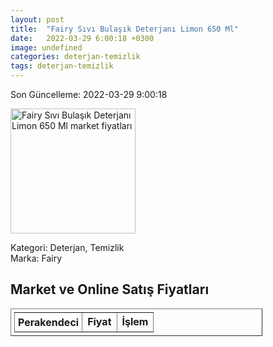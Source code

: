 ```yaml
---
layout: post
title:  "Fairy Sıvı Bulaşık Deterjanı Limon 650 Ml"
date:   2022-03-29 6:00:18 +0300
image: undefined
categories: deterjan-temizlik
tags: deterjan-temizlik
---
```


Son Güncelleme: 2022-03-29 9:00:18

<img src="undefined" width="200" alt="Fairy Sıvı Bulaşık Deterjanı Limon 650 Ml market fiyatları" />

Kategori: Deterjan, Temizlik
<br />
Marka: Fairy

<h2>Market ve Online Satış Fiyatları</h2>

<table border="1" style="padding: 5px;width:80%;">
  <tr>
    <td style="padding: 5px;"><strong>Perakendeci</strong></td>
    <td><strong>Fiyat</strong></td>
    <td><strong>İşlem</strong></td>
  </tr>
  
</table>
